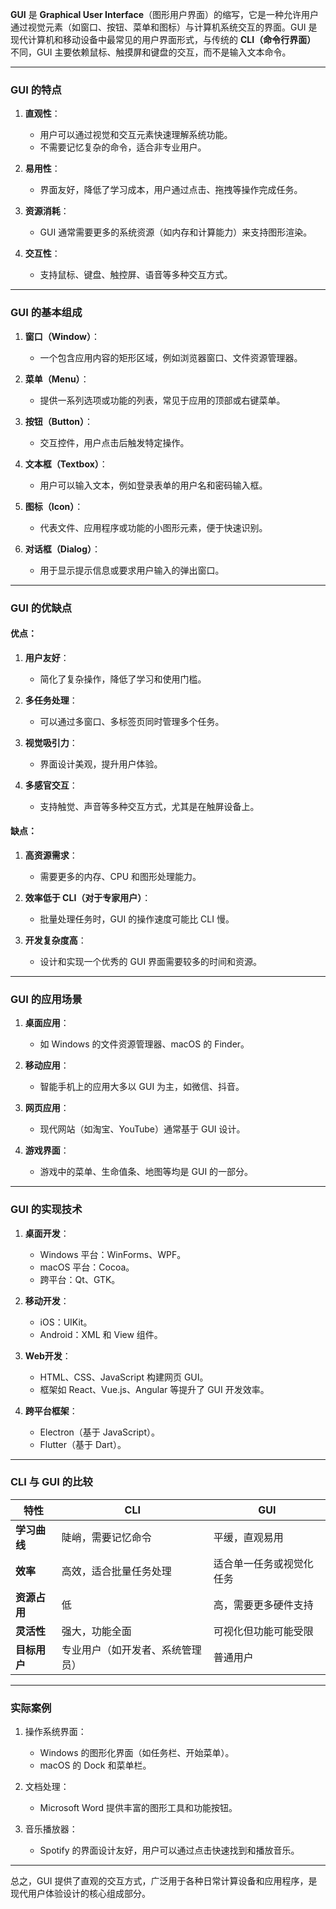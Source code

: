 **GUI** 是 **Graphical User Interface**（图形用户界面）的缩写，它是一种允许用户通过视觉元素（如窗口、按钮、菜单和图标）与计算机系统交互的界面。GUI 是现代计算机和移动设备中最常见的用户界面形式，与传统的 **CLI（命令行界面）** 不同，GUI 主要依赖鼠标、触摸屏和键盘的交互，而不是输入文本命令。

---

### **GUI 的特点**

1. **直观性**：
    
    - 用户可以通过视觉和交互元素快速理解系统功能。
    - 不需要记忆复杂的命令，适合非专业用户。
2. **易用性**：
    
    - 界面友好，降低了学习成本，用户通过点击、拖拽等操作完成任务。
3. **资源消耗**：
    
    - GUI 通常需要更多的系统资源（如内存和计算能力）来支持图形渲染。
4. **交互性**：
    
    - 支持鼠标、键盘、触控屏、语音等多种交互方式。

---

### **GUI 的基本组成**

1. **窗口（Window）**：
    
    - 一个包含应用内容的矩形区域，例如浏览器窗口、文件资源管理器。
2. **菜单（Menu）**：
    
    - 提供一系列选项或功能的列表，常见于应用的顶部或右键菜单。
3. **按钮（Button）**：
    
    - 交互控件，用户点击后触发特定操作。
4. **文本框（Textbox）**：
    
    - 用户可以输入文本，例如登录表单的用户名和密码输入框。
5. **图标（Icon）**：
    
    - 代表文件、应用程序或功能的小图形元素，便于快速识别。
6. **对话框（Dialog）**：
    
    - 用于显示提示信息或要求用户输入的弹出窗口。

---

### **GUI 的优缺点**

#### 优点：

1. **用户友好**：
    
    - 简化了复杂操作，降低了学习和使用门槛。
2. **多任务处理**：
    
    - 可以通过多窗口、多标签页同时管理多个任务。
3. **视觉吸引力**：
    
    - 界面设计美观，提升用户体验。
4. **多感官交互**：
    
    - 支持触觉、声音等多种交互方式，尤其是在触屏设备上。

#### 缺点：

1. **高资源需求**：
    
    - 需要更多的内存、CPU 和图形处理能力。
2. **效率低于 CLI（对于专家用户）**：
    
    - 批量处理任务时，GUI 的操作速度可能比 CLI 慢。
3. **开发复杂度高**：
    
    - 设计和实现一个优秀的 GUI 界面需要较多的时间和资源。

---

### **GUI 的应用场景**

1. **桌面应用**：
    
    - 如 Windows 的文件资源管理器、macOS 的 Finder。
2. **移动应用**：
    
    - 智能手机上的应用大多以 GUI 为主，如微信、抖音。
3. **网页应用**：
    
    - 现代网站（如淘宝、YouTube）通常基于 GUI 设计。
4. **游戏界面**：
    
    - 游戏中的菜单、生命值条、地图等均是 GUI 的一部分。

---

### **GUI 的实现技术**

1. **桌面开发**：
    
    - Windows 平台：WinForms、WPF。
    - macOS 平台：Cocoa。
    - 跨平台：Qt、GTK。
2. **移动开发**：
    
    - iOS：UIKit。
    - Android：XML 和 View 组件。
3. **Web开发**：
    
    - HTML、CSS、JavaScript 构建网页 GUI。
    - 框架如 React、Vue.js、Angular 等提升了 GUI 开发效率。
4. **跨平台框架**：
    
    - Electron（基于 JavaScript）。
    - Flutter（基于 Dart）。

---

### **CLI 与 GUI 的比较**

|特性|CLI|GUI|
|---|---|---|
|**学习曲线**|陡峭，需要记忆命令|平缓，直观易用|
|**效率**|高效，适合批量任务处理|适合单一任务或视觉化任务|
|**资源占用**|低|高，需要更多硬件支持|
|**灵活性**|强大，功能全面|可视化但功能可能受限|
|**目标用户**|专业用户（如开发者、系统管理员）|普通用户|

---

### **实际案例**

1. 操作系统界面：
    
    - Windows 的图形化界面（如任务栏、开始菜单）。
    - macOS 的 Dock 和菜单栏。
2. 文档处理：
    
    - Microsoft Word 提供丰富的图形工具和功能按钮。
3. 音乐播放器：
    
    - Spotify 的界面设计友好，用户可以通过点击快速找到和播放音乐。

---

总之，GUI 提供了直观的交互方式，广泛用于各种日常计算设备和应用程序，是现代用户体验设计的核心组成部分。
